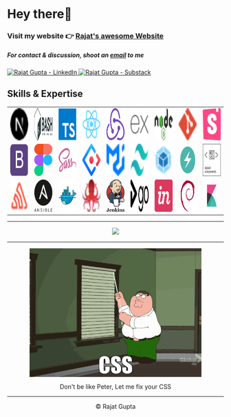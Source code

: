 <!--
<p align="center">
<img src="https://img.etimg.com/thumb/msid-84146083,width-1015,height-761,imgsize-638053,resizemode-8,quality-100/prime/technology-and-startups/booting-up-developer-economy-how-tech-startups-are-helping-coders-build-and-test-software-faster.jpg" width="500px">
</p>
!-->
<!-- Hey Thief 🧐  Why you must copy my code ? UGGGHHHHHHHHHHHHHHHHH !-->
<h1 align="left">Hey there👋</h1>
<h3 align="left">Visit my website 👉 <a href="https://rajat-gupta.com" target="_blank" rel="noopener">Rajat's awesome Website</a></h3>
<h5 align="left">For contact & discussion, shoot an <a href=mailto:7rgdev@gmail.com>email</a> to me</h5>
<p align="left">
<a href="https://linkedin.com/in/7rajatgupta">
  <img alt="Rajat Gupta - LinkedIn" width="50px" src="https://upload.wikimedia.org/wikipedia/commons/thumb/e/e9/Linkedin_icon.svg/256px-Linkedin_icon.svg.png"/>
</a>
<a href="https://rajatgupta.substack.com">
  <img alt="Rajat Gupta - Substack" src="https://images.prismic.io/sacra/862ed108-b61e-4203-9cc8-61481f745ec8_ba81cfff-7bc5-4aef-866e-864d0942c42d_1000x1000.png?auto=compress,format" width="50px">
</a>
</p>
<!-- Hey Thief 🧐  Why you must copy my code ? UGGGHHHHHHHHHHHHHHHHH !-->

<!--  <h1 align="center" id="rg-tech-stack">Hello 🤚 &nbsp | &nbsp Hola 🖖 &nbsp | &nbsp नमस्ते 🙏 &nbsp | &nbsp Ciao 🤌 &nbsp | &nbsp Bonjour 👋</h1> !-->


<!-- <img alt="My Github stats" align="center" border-radius="40px" width="800px" height="200px" src="https://github-readme-stats.vercel.app/api?username=7rajatgupta&count_private=true&show_icons=true&hide_border=true&theme=react" href="https://github.com/7rajatgupta"/> !-->

<h2 align="left">Skills & Expertise</h2>
<!-- Hey Thief 🧐  Why you must copy my code ? UGGGHHHHHHHHHHHHHHHHH !-->
<table width="100%">
  <tr>
    <td align="center" width="96">
      <a href="#">
        <img src="./img/nextjs-icon.svg" width="75" height="75" alt="Python" />
      </a>
    </td>
    <td align="center" width="96">
      <a href="#">
        <img src="./img/bash-1.svg" width="75" height="75" alt="Bash" />
      </a>
    </td>
    <td align="center" width="96">
      <a href="#">
        <img src="./img/typescript-original.svg" width="75" height="75" alt="TS" />
      </a>
    </td>
    <td align="center" width="96">
      <a href="#">
        <img src="./img/react-original.svg" width="75" height="75" alt="React" />
      </a>
    </td>
    <td align="center" width="96">
      <a href="#">
        <img src="./img/redux.svg" width="75" height="75" alt="Redux" />
      </a>
    </td>
    <td align="center" width="96">
      <a href="#">
        <img src="./img/express.svg" width="75" height="75" alt="Express" />
      </a>
    </td>
    <td align="center" width="96">
      <a href="#" >
        <img src="./img/nodejs-1.svg" width="75" height="75" alt="Node" />
      </a>
    </td>
    <td align="center" width="96">
      <a href="#">
        <img src="./img/git.svg" width="75" height="75" alt="Spring" />
      </a>
    </td>
    <td align="center" width="96"> 
      <a href="#" >
        <img src="./img/storybook-icon.svg" width="75" height="75" alt="SB" />
      </a>
    </td>
  </tr>
  <tr>
    <td align="center" width="96">
      <a href="#" >
        <img src="./img/bootstrap-plain.svg" width="75" height="75" alt="BS" />
      </a>
    </td>
    <td align="center"  width="96">
      <a href="#">
        <img src="./img/figma-1.svg" width="75" height="75" alt="Figma" />
      </a>
    </td>
    <td align="center"  width="96">
      <a href="#">
        <img src="./img/sass-original.svg" width="75" height="75" alt="SASS" />
      </a>
    </td>
    <td align="center" width="96">
      <a href="#">
        <img src="./img/ant-design.svg" width="75" height="75" alt="AntD" />
      </a>
    </td>
    <td align="center"  width="96">
      <a href="#">
        <img src="./img/material-ui.svg" width="75" height="75" alt="Docker" />
      </a>
    </td>
    <td align="center" width="96">
      <a href="#" >
        <img src="./img/tailwindcss-icon.svg" width="75" height="75" alt="K8" />
      </a>
    </td>
    <td align="center" width="96">
      <a href="#" >
        <img src="./img/webpack.svg" width="75" height="75" alt="GCP" />
      </a>
    </td>
    <td align="center" width="96">
      <a href="#">
        <img src="./img/chakra-ui.svg" width="75" height="75" alt="ELK" />
      </a>
    </td>
    <td align="center" width="96">
      <a href="#">
        <img src="./img/styled-components.svg" width="75" height="75" alt="Prometheus" />
      </a>
    </td>
  </tr>
  <tr>
    <td align="center" width="96">
      <a href="#">
        <img src="./img/sentry.svg" width="75" height="75" alt="Terraform" />
      </a>
    </td>
    <td align="center" width="96">
      <a href="#">
        <img src="./img/ansible.svg" width="75" height="75" alt="Ansible" />
      </a>
    </td>
    <td align="center" width="96">
      <a href="#">
        <img src="./img/docker-original.svg" width="75" height="75" alt="FluentD" />
      </a>
    </td>
    <td align="center" width="96">
      <a href="#">
        <img src="./img/testing-library.svg" width="75" height="75" alt="RabbitMQ" />
      </a>
    </td>
    <td align="center" width="96">
      <a href="#" >
        <img src="./img/jenkins-1.svg" width="75" height="75" alt="jen" />
      </a>
    </td>
    <td align="center" width="96">
      <a href="#">
        <img src="./img/gocd.svg" width="75" height="75" alt="Go" />
      </a>
    </td>
    <td align="center" width="96">
      <a href="#">
        <img src="./img/invision.svg" width="75" height="75" alt="invision" />
      </a>
    </td>
    <td align="center" width="96">
      <a href="#">
        <img src="./img/debian-original.svg" width="75" height="75" alt="deb" />
      </a>
    </td>
    <td align="center" width="96">
      <a href="#">
        <img src="./img/elastic-kibana.svg" width="75" height="75" alt="rh" />
      </a>
    </td>
  </tr>
</table>

---

<p align="center">
<img src = "https://github-readme-streak-stats.herokuapp.com?user=7rajatgupta&theme=material-palenight&hide_border=true&background=0E1218" width = 700>
</p>

<!-- Hey Thief 🧐  Why you must copy my code ? UGGGHHHHHHHHHHHHHHHHH !-->

<!-- <p align="center">
<img src = "https://github-readme-streak-stats.herokuapp.com?user=7rajatgupta&theme=material-palenight&hide_border=true&background=0E1218" width = 700>
</p> !-->
<!--<img align="center" src="https://github-readme-stats.vercel.app/api/top-langs/?username=7rajatgupta&layout=compact&theme=tokyonight" /> -->
<!-- Hey Thief 🧐  Why you must copy my code ? UGGGHHHHHHHHHHHHHHHHH !-->
---

<center>
<!--  <h4 align="center"> Gotta go now... 🙅🏻‍♂️ </h4>
  <p align="center"> 
  <img src="https://uploads-ssl.webflow.com/59a79980dd2379000163014e/5b9ffafe9819e8e3b9fd1efe_CozyCal_Chris%27s%20mode%201.gif" align="center" width="300px" />
  </p> !-->
  <p align="center"> 
  <img src="./img/cssgif.gif" align="center" width="400px" />
  </p>
</center>
<p align="center">Don't be like Peter, Let me fix your CSS</p>
<!-- Hey Thief 🧐  Why you must copy my code ? UGGGHHHHHHHHHHHHHHHHH !-->

--- 

<p align="center"> © Rajat Gupta </p>
